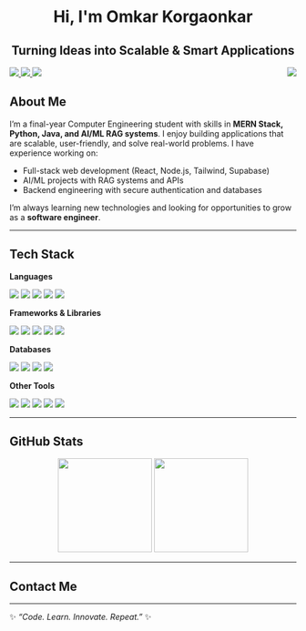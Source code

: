 <h1 align="center">Hi, I'm Omkar Korgaonkar</h1>
<h2 align="center">Turning Ideas into Scalable & Smart Applications</h2>

<div align="left">
  <a href="https://github.com/omkar2816">
    <img src="https://img.shields.io/badge/GitHub-100000?style=flat-square&logo=github&logoColor=white"/>
  </a>
  <a href="https://www.linkedin.com/in/omkar-korgaonkar-81629b2b8/">
    <img src="https://img.shields.io/badge/LinkedIn-0077B5?style=flat-square&logo=linkedin&logoColor=white"/>
  </a>
  <a href="mailto:omkarkorgaonkar376@gmail.com">
    <img src="https://img.shields.io/badge/Email-D14836?style=flat-square&logo=gmail&logoColor=white"/>
  </a>
  <span align="right" style="float:right;">
    <img src="https://komarev.com/ghpvc/?username=omkar2816&label=Profile%20Views&color=blue&style=flat"/>
  </span>
</div>

## About Me  
I’m a final-year Computer Engineering student with skills in **MERN Stack, Python, Java, and AI/ML RAG systems**. I enjoy building applications that are scalable, user-friendly, and solve real-world problems.
I have experience working on:
- Full-stack web development (React, Node.js, Tailwind, Supabase)
- AI/ML projects with RAG systems and APIs
- Backend engineering with secure authentication and databases

I’m always learning new technologies and looking for opportunities to grow as a **software engineer**.

---

## Tech Stack  

**Languages**  
<p>
  <img src="https://img.shields.io/badge/Java-orange?style=flat-square&logo=openjdk&logoColor=white"/>
  <img src="https://img.shields.io/badge/JavaScript-F7DF1E?style=flat-square&logo=javascript&logoColor=black"/>
  <img src="https://img.shields.io/badge/Python-3776AB?style=flat-square&logo=python&logoColor=white"/>
  <img src="https://img.shields.io/badge/C-00599C?style=flat-square&logo=c&logoColor=white"/>
  <img src="https://img.shields.io/badge/SQL-003B57?style=flat-square&logo=databricks&logoColor=white"/>
</p>

**Frameworks & Libraries**  
<p>
  <img src="https://img.shields.io/badge/React-20232A?style=flat-square&logo=react&logoColor=61DAFB"/>
  <img src="https://img.shields.io/badge/Node.js-339933?style=flat-square&logo=nodedotjs&logoColor=white"/>
  <img src="https://img.shields.io/badge/Express.js-000000?style=flat-square&logo=express&logoColor=white"/>
  <img src="https://img.shields.io/badge/Tailwind_CSS-38B2AC?style=flat-square&logo=tailwind-css&logoColor=white"/>
  <img src="https://img.shields.io/badge/Flask-000000?style=flat-square&logo=flask&logoColor=white"/>
</p>

**Databases**  
<p>
  <img src="https://img.shields.io/badge/MySQL-4479A1?style=flat-square&logo=mysql&logoColor=white"/>
  <img src="https://img.shields.io/badge/MongoDB-4EA94B?style=flat-square&logo=mongodb&logoColor=white"/>
  <img src="https://img.shields.io/badge/PostgreSQL-316192?style=flat-square&logo=postgresql&logoColor=white"/>
  <img src="https://img.shields.io/badge/Supabase-3ECF8E?style=flat-square&logo=supabase&logoColor=white"/>
</p>

**Other Tools**  
<p>
  <img src="https://img.shields.io/badge/Git-F05032?style=flat-square&logo=git&logoColor=white"/>
  <img src="https://img.shields.io/badge/GitHub-181717?style=flat-square&logo=github&logoColor=white"/>
  <img src="https://img.shields.io/badge/Postman-FF6C37?style=flat-square&logo=postman&logoColor=white"/>
  <img src="https://img.shields.io/badge/Docker-2496ED?style=flat-square&logo=docker&logoColor=white"/>
  <img src="https://img.shields.io/badge/JWT-000000?style=flat-square&logo=jsonwebtokens&logoColor=white"/>
</p>

---

## GitHub Stats  

<p align="center">
  <img src="https://github-readme-stats.vercel.app/api?username=omkar2816&show_icons=true&theme=radical" height="165"/>
  <img src="https://github-readme-stats.vercel.app/api/top-langs/?username=omkar2816&layout=compact&theme=radical" height="165"/>
</p>

---

## Contact Me


---

✨ *“Code. Learn. Innovate. Repeat.”* ✨
